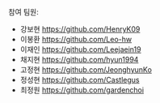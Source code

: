 참여 팀원:
- 강보현 https://github.com/HenryK09
- 이봉환 https://github.com/Leo-hw
- 이재인 https://github.com/Leejaein19
- 채지현 https://github.com/hyun1994
- 고정현 https://github.com/JeonghyunKo
- 정성현 https://github.com/Castlegus
- 최정원 https://github.com/gardenchoi
